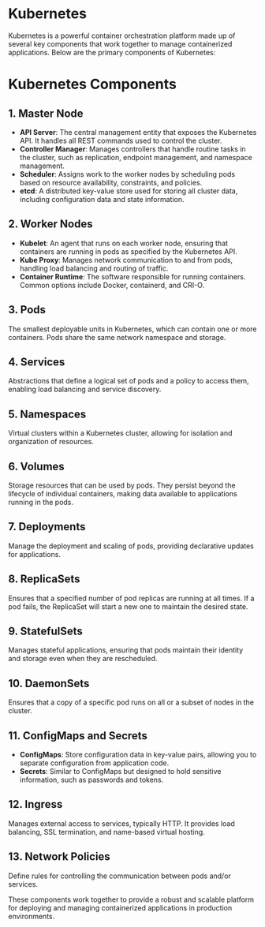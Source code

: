# Kubernetes
Kubernetes is a powerful container orchestration platform made up of several key components that work together to manage containerized applications. Below are the primary components of Kubernetes:

# Kubernetes Components

## 1. Master Node
- **API Server**: The central management entity that exposes the Kubernetes API. It handles all REST commands used to control the cluster.
- **Controller Manager**: Manages controllers that handle routine tasks in the cluster, such as replication, endpoint management, and namespace management.
- **Scheduler**: Assigns work to the worker nodes by scheduling pods based on resource availability, constraints, and policies.
- **etcd**: A distributed key-value store used for storing all cluster data, including configuration data and state information.

## 2. Worker Nodes
- **Kubelet**: An agent that runs on each worker node, ensuring that containers are running in pods as specified by the Kubernetes API.
- **Kube Proxy**: Manages network communication to and from pods, handling load balancing and routing of traffic.
- **Container Runtime**: The software responsible for running containers. Common options include Docker, containerd, and CRI-O.

## 3. Pods
The smallest deployable units in Kubernetes, which can contain one or more containers. Pods share the same network namespace and storage.

## 4. Services
Abstractions that define a logical set of pods and a policy to access them, enabling load balancing and service discovery.

## 5. Namespaces
Virtual clusters within a Kubernetes cluster, allowing for isolation and organization of resources.

## 6. Volumes
Storage resources that can be used by pods. They persist beyond the lifecycle of individual containers, making data available to applications running in the pods.

## 7. Deployments
Manage the deployment and scaling of pods, providing declarative updates for applications.

## 8. ReplicaSets
Ensures that a specified number of pod replicas are running at all times. If a pod fails, the ReplicaSet will start a new one to maintain the desired state.

## 9. StatefulSets
Manages stateful applications, ensuring that pods maintain their identity and storage even when they are rescheduled.

## 10. DaemonSets
Ensures that a copy of a specific pod runs on all or a subset of nodes in the cluster.

## 11. ConfigMaps and Secrets
- **ConfigMaps**: Store configuration data in key-value pairs, allowing you to separate configuration from application code.
- **Secrets**: Similar to ConfigMaps but designed to hold sensitive information, such as passwords and tokens.

## 12. Ingress
Manages external access to services, typically HTTP. It provides load balancing, SSL termination, and name-based virtual hosting.

## 13. Network Policies
Define rules for controlling the communication between pods and/or services.

These components work together to provide a robust and scalable platform for deploying and managing containerized applications in production environments.
